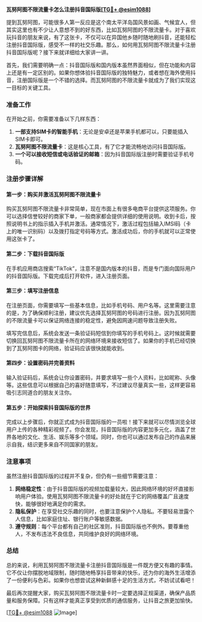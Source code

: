 **瓦努阿图不限流量卡怎么注册抖音国际版[[TG💪+ @esim1088](https://t.me/s/esim1088)]**

提到瓦努阿图，可能很多人第一反应是这个南太平洋岛国风景如画、气候宜人，但其实这里也有不少让人意想不到的好东西，比如瓦努阿图的不限流量卡。对于喜欢玩抖音的朋友来说，有了这张卡，不仅可以在异国他乡随时随地刷抖音，还能轻松注册抖音国际版，感受不一样的社交乐趣。那么，如何用瓦努阿图不限流量卡注册抖音国际版呢？接下来就详细给大家讲一讲。

首先，我们需要明确一点：抖音国际版和国内版本虽然界面相似，但在功能和内容上还是有一定区别的。如果你想体验抖音国际版的独特魅力，或者想在海外使用抖音，注册国际版是一个不错的选择。而瓦努阿图的不限流量卡就成为了我们实现这一目标的关键工具。

### 准备工作

在开始之前，你需要准备以下几样东西：

1. **一部支持SIM卡的智能手机**：无论是安卓还是苹果手机都可以，只要能插入SIM卡即可。
2. **瓦努阿图不限流量卡**：这是核心工具，有了它才能流畅地访问抖音国际版。
3. **一个可以接收短信或电话验证的邮箱**：因为抖音国际版注册时需要验证手机号码。

### 注册步骤详解

#### 第一步：购买并激活瓦努阿图不限流量卡

购买瓦努阿图不限流量卡非常简单，现在市面上有很多电商平台提供这项服务。你可以选择信誉较好的商家下单，一般商家都会提供详细的使用说明。收到卡后，按照说明书上的指示插入手机并激活。通常情况下，激活过程包括输入IMSI码（卡上的唯一识别码）以及拨打指定号码等方式。激活成功后，你的手机就可以正常使用这张卡了。

#### 第二步：下载抖音国际版

在手机应用商店搜索“TikTok”，注意不是国内版本的抖音，而是专门面向国际用户的抖音国际版。下载完成后打开软件，进入注册页面。

#### 第三步：填写注册信息

在注册页面，你需要填写一些基本信息，比如手机号码、用户名等。这里需要注意的是，为了确保顺利注册，建议优先选择瓦努阿图的号码进行注册。因为瓦努阿图的不限流量卡可以保证网络连接的稳定性，避免因网速问题导致注册失败。

填写完信息后，系统会发送一条验证码短信到你填写的手机号码上。这时候就需要切换回瓦努阿图不限流量卡所在的网络环境来接收短信了。如果你的手机已经切换到了瓦努阿图卡的网络，验证码应该很快就能收到。

#### 第四步：设置密码并完善资料

输入验证码后，系统会让你设置密码，并要求填写一些个人资料，比如昵称、头像等。这些信息可以根据自己的喜好随意填写，不过建议尽量真实一些，这样更容易吸引志同道合的朋友关注你。

#### 第五步：开始探索抖音国际版的世界

完成以上步骤后，你就正式成为抖音国际版的一员啦！接下来就可以尽情浏览全球用户上传的各种精彩视频了。你会发现，抖音国际版的内容更加多元化，涵盖了世界各地的文化、生活、娱乐等多个领域。同时，你也可以通过发布自己的作品来展示自我，结识更多来自不同国家的朋友。

### 注意事项

虽然注册抖音国际版的过程并不复杂，但仍有一些细节需要注意：

1. **网络稳定性**：由于抖音国际版的视频加载量较大，因此网络环境的好坏直接影响用户体验。使用瓦努阿图不限流量卡的好处就在于它的网络覆盖广且速度快，能够很好地满足你的需求。
2. **隐私保护**：在享受社交乐趣的同时，也要注意保护个人隐私。不要轻易泄露个人信息，比如家庭住址、银行账户等敏感数据。
3. **遵守规则**：每个平台都有自己的社区准则，抖音国际版也不例外。要尊重他人，不发布违法不良信息，共同维护良好的网络环境。

### 总结

总的来说，利用瓦努阿图不限流量卡注册抖音国际版是一件既方便又有趣的事情。它不仅让你摆脱地域限制，随时随地畅享抖音带来的快乐，还为你的海外生活增添了一份便利与色彩。如果你也想尝试这种新鲜感十足的生活方式，不妨试试看吧！

最后再次提醒大家，购买瓦努阿图不限流量卡时一定要选择正规渠道，确保产品质量和服务保障。只有这样才能真正享受到优质的通信服务，让抖音之旅更加愉快。

[[TG💪+ @esim1088](https://t.me/s/esim1088) ![Image](https://i.postimg.cc/4NQfJmqS/Snipaste-2025-05-13-00-14-12.png)]